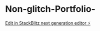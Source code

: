 # Non-glitch-Portfolio-

[Edit in StackBlitz next generation editor ⚡️](https://stackblitz.com/~/github.com/weisillygoof/Non-glitch-Portfolio-)